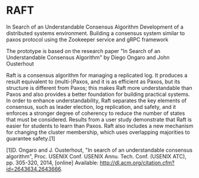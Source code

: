 # RAFT
In Search of an Understandable Consensus Algorithm
Development of a distributed systems environment. 
Building a consensus system similar to paxos protocol using the Zookeeper service and gRPC framework

The prototype is based on the research paper "In Search of an Understandable Consensus Algorithm" by Diego Ongaro and John Ousterhout

Raft is a consensus algorithm for managing a replicated
log. It produces a result equivalent to (multi-)Paxos, and
it is as efficient as Paxos, but its structure is different
from Paxos; this makes Raft more understandable than
Paxos and also provides a better foundation for building
practical systems. In order to enhance understandability,
Raft separates the key elements of consensus, such as
leader election, log replication, and safety, and it enforces
a stronger degree of coherency to reduce the number of
states that must be considered. Results from a user study
demonstrate that Raft is easier for students to learn than
Paxos. Raft also includes a new mechanism for changing
the cluster membership, which uses overlapping majorities
to guarantee safety.[1]

[1]D. Ongaro and J. Ousterhout, "In search of an understandable consensus algorithm", Proc. USENIX Conf. USENIX Annu. Tech. Conf. (USENIX ATC), pp. 305-320, 2014, [online] Available: http://dl.acm.org/citation.cfm?id=2643634.2643666.
